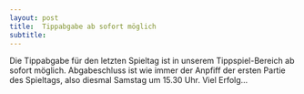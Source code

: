 ```yaml
---
layout: post
title:  Tippabgabe ab sofort möglich
subtitle:  
---
```


Die Tippabgabe für den letzten Spieltag ist in unserem Tippspiel-Bereich ab sofort möglich. Abgabeschluss ist wie immer der Anpfiff der ersten Partie des Spieltags, also diesmal Samstag um 15.30 Uhr. Viel Erfolg...



